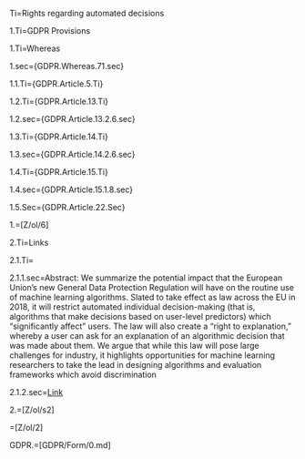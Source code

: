 Ti=Rights regarding automated decisions

1.Ti=GDPR Provisions

1.Ti=Whereas

1.sec={GDPR.Whereas.71.sec}

1.1.Ti={GDPR.Article.5.Ti}


1.2.Ti={GDPR.Article.13.Ti}

1.2.sec={GDPR.Article.13.2.6.sec}


1.3.Ti={GDPR.Article.14.Ti}

1.3.sec={GDPR.Article.14.2.6.sec}

1.4.Ti={GDPR.Article.15.Ti}

1.4.sec={GDPR.Article.15.1.8.sec}

1.5.Sec={GDPR.Article.22.Sec}

1.=[Z/ol/6]

2.Ti=Links

2.1.Ti=

2.1.1.sec=Abstract: We summarize the potential impact that the European Union’s new General Data Protection Regulation will have on the routine use of machine learning algorithms. Slated to take effect as law across the EU in 2018, it will restrict automated individual decision-making (that is, algorithms that make decisions based on user-level predictors) which “significantly affect” users. The law will also create a “right to explanation,” whereby a user can ask for an explanation of an algorithmic decision that was made about them. We argue that while this law will pose large challenges for industry, it highlights opportunities for machine learning researchers to take the lead in designing algorithms and evaluation frameworks which avoid discrimination

2.1.2.sec=<a href="https://arxiv.org/pdf/1606.08813v2.pdf">Link</a>

2.=[Z/ol/s2]

=[Z/ol/2]

GDPR.=[GDPR/Form/0.md]
  
  
